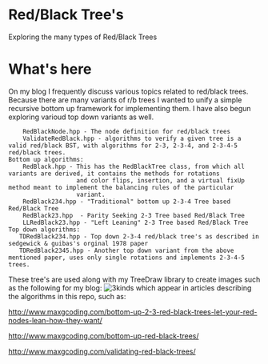 # Red/Black Tree's
Exploring the many types of Red/Black Trees

# What's here
On my blog I frequently discuss various topics related to red/black trees. Because there are
many variants of r/b trees I wanted to unify a simple recursive bottom up framework for implementing them.
I have also begun exploring varioud top down variants as well.

```
    RedBlackNode.hpp - The node definition for red/black trees
    ValidateRedBlack.hpp - algorithms to verify a given tree is a valid red/black BST, with algorithms for 2-3, 2-3-4, and 2-3-4-5 red/black trees.
Bottom up algorithms:
    RedBlack.hpp - This has the RedBlackTree class, from which all variants are derived, it contains the methods for rotations
                   and color flips, insertion, and a virtual fixUp method meant to implement the balancing rules of the particular
                   variant.
    RedBlack234.hpp - "Traditional" bottom up 2-3-4 Tree based Red/Black Tree
    RedBlack23.hpp  - Parity Seeking 2-3 Tree based Red/Black Tree
    LLRedBlack23.hpp - "Left Leaning" 2-3 Tree based Red/Black Tree
Top down algorithms:
   TDRedBlack234.hpp - Top down 2-3-4 red/black tree's as described in sedgewick & guibas's orginal 1978 paper
   TDRedBlack2345.hpp - Another top down variant from the above mentioned paper, uses only single rotations and implements 2-3-4-5 trees.
```

These tree's are used along with my TreeDraw library to create images such as the following for my blog:
![3kinds](https://github.com/maxgoren/RedBlackTrees/assets/65133477/d4e36933-178c-4e93-8af5-028e5c35d70e)
which appear in articles describing the algorithms in this repo, such as:

http://www.maxgcoding.com/bottom-up-2-3-red-black-trees-let-your-red-nodes-lean-how-they-want/

http://www.maxgcoding.com/bottom-up-red-black-trees/

http://www.maxgcoding.com/validating-red-black-trees/
